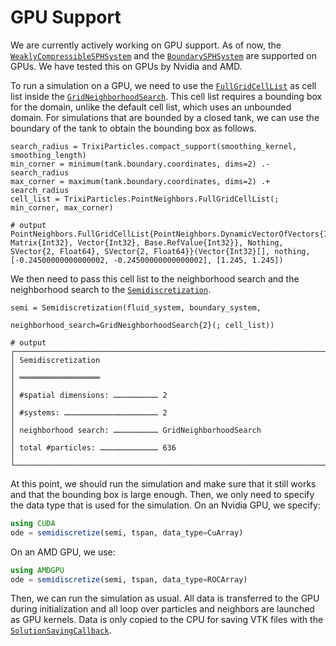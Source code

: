 # GPU Support

We are currently actively working on GPU support.
As of now, the [`WeaklyCompressibleSPHSystem`](@ref) and the [`BoundarySPHSystem`](@ref)
are supported on GPUs.
We have tested this on GPUs by Nvidia and AMD.

To run a simulation on a GPU, we need to use the [`FullGridCellList`](@ref)
as cell list inside the [`GridNeighborhoodSearch`](@ref).
This cell list requires a bounding box for the domain, unlike the default cell list, which
uses an unbounded domain.
For simulations that are bounded by a closed tank, we can use the boundary of the tank
to obtain the bounding box as follows.
```jldoctest gpu; output=false, setup=:(using TrixiParticles; trixi_include(@__MODULE__, joinpath(examples_dir(), "fluid", "hydrostatic_water_column_2d.jl"), sol=nothing))
search_radius = TrixiParticles.compact_support(smoothing_kernel, smoothing_length)
min_corner = minimum(tank.boundary.coordinates, dims=2) .- search_radius
max_corner = maximum(tank.boundary.coordinates, dims=2) .+ search_radius
cell_list = TrixiParticles.PointNeighbors.FullGridCellList(; min_corner, max_corner)

# output
PointNeighbors.FullGridCellList{PointNeighbors.DynamicVectorOfVectors{Int32, Matrix{Int32}, Vector{Int32}, Base.RefValue{Int32}}, Nothing, SVector{2, Float64}, SVector{2, Float64}}(Vector{Int32}[], nothing, [-0.24500000000000002, -0.24500000000000002], [1.245, 1.245])
```

We then need to pass this cell list to the neighborhood search and the neighborhood search
to the [`Semidiscretization`](@ref).
```jldoctest gpu; output=false
semi = Semidiscretization(fluid_system, boundary_system,
                          neighborhood_search=GridNeighborhoodSearch{2}(; cell_list))

# output
┌──────────────────────────────────────────────────────────────────────────────────────────────────┐
│ Semidiscretization                                                                               │
│ ══════════════════                                                                               │
│ #spatial dimensions: ………………………… 2                                                                │
│ #systems: ……………………………………………………… 2                                                                │
│ neighborhood search: ………………………… GridNeighborhoodSearch                                           │
│ total #particles: ………………………………… 636                                                              │
└──────────────────────────────────────────────────────────────────────────────────────────────────┘
```

At this point, we should run the simulation and make sure that it still works and that
the bounding box is large enough.
Then, we only need to specify the data type that is used for the simulation.
On an Nvidia GPU, we specify:
```julia
using CUDA
ode = semidiscretize(semi, tspan, data_type=CuArray)
```
On an AMD GPU, we use:
```julia
using AMDGPU
ode = semidiscretize(semi, tspan, data_type=ROCArray)
```
Then, we can run the simulation as usual.
All data is transferred to the GPU during initialization and all loop over particles
and neighbors are launched as GPU kernels.
Data is only copied to the CPU for saving VTK files with the [`SolutionSavingCallback`](@ref).
